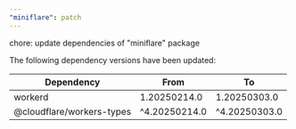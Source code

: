 ```yaml
---
"miniflare": patch
---
```


chore: update dependencies of "miniflare" package

The following dependency versions have been updated:

| Dependency                | From          | To            |
| ------------------------- | ------------- | ------------- |
| workerd                   | 1.20250214.0  | 1.20250303.0  |
| @cloudflare/workers-types | ^4.20250214.0 | ^4.20250303.0 |
